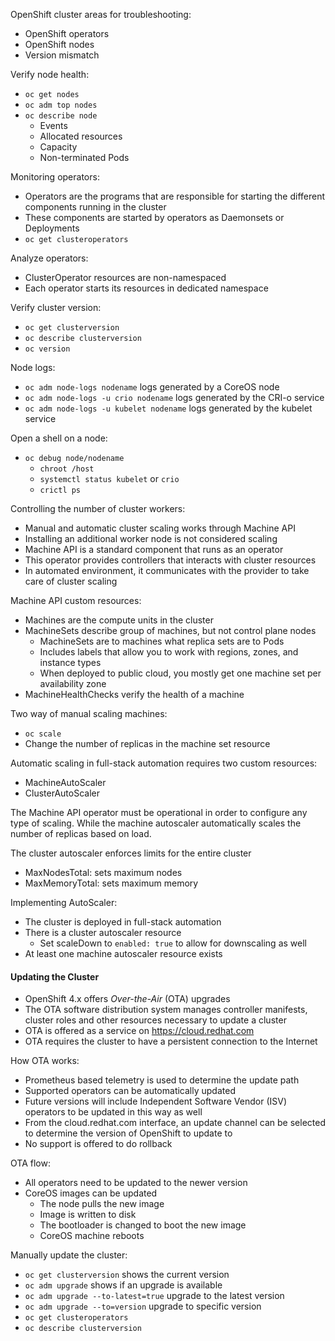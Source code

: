 OpenShift cluster areas for troubleshooting:
- OpenShift operators
- OpenShift nodes
- Version mismatch

Verify node health:
- `oc get nodes`
- `oc adm top nodes`
- `oc describe node`
	- Events
	- Allocated resources
	- Capacity
	- Non-terminated Pods

Monitoring operators:
- Operators are the programs that are responsible for starting the different components running in the cluster
- These components are started by operators as Daemonsets or Deployments
- `oc get clusteroperators`

Analyze operators:
- ClusterOperator resources are non-namespaced
- Each operator starts its resources in dedicated namespace

Verify cluster version:
- `oc get clusterversion`
- `oc describe clusterversion`
- `oc version`

Node logs:
- `oc adm node-logs nodename` logs generated by a CoreOS node
- `oc adm node-logs -u crio nodename` logs generated by the CRI-o service
- `oc adm node-logs -u kubelet nodename` logs generated by the kubelet service

Open a shell on a node:
- `oc debug node/nodename`
	- `chroot /host`
	- `systemctl status kubelet` or `crio`
	- `crictl ps`

Controlling the number of cluster workers:
- Manual and automatic cluster scaling works through Machine API
- Installing an additional worker node is not considered scaling
- Machine API is a standard component that runs as an operator
- This operator provides controllers that interacts with cluster resources
- In automated environment, it communicates with the provider to take care of cluster scaling

Machine API custom resources:
- Machines are the compute units in the cluster
- MachineSets describe group of machines, but not control plane nodes
	- MachineSets are to machines what replica sets are to Pods
	- Includes labels that allow you to work with regions, zones, and instance types
	- When deployed to public cloud, you mostly get one machine set per availability zone
- MachineHealthChecks verify the health of a machine

Two way of manual scaling machines:
- `oc scale`
- Change the number of replicas in the machine set resource

Automatic scaling in full-stack automation requires two custom resources:
- MachineAutoScaler
- ClusterAutoScaler

The Machine API operator must be operational in order to configure any type of scaling. While the machine autoscaler automatically scales the number of replicas based on load.

The cluster autoscaler enforces limits for the entire cluster
- MaxNodesTotal: sets maximum nodes
- MaxMemoryTotal: sets maximum memory

Implementing AutoScaler:
- The cluster is deployed in full-stack automation
- There is a cluster autoscaler resource
	- Set scaleDown to `enabled: true` to allow for downscaling as well
- At least one machine autoscaler resource exists

#### Updating the Cluster

- OpenShift 4.x offers *Over-the-Air* (OTA) upgrades
- The OTA software distribution system manages controller manifests, cluster roles and other resources necessary to update a cluster
- OTA is offered as a service on https://cloud.redhat.com
- OTA requires the cluster to have a persistent connection to the Internet

How OTA works:
- Prometheus based telemetry is used to determine the update path
- Supported operators can be automatically updated
- Future versions will include Independent Software Vendor (ISV) operators to be updated in this way as well
- From the cloud.redhat.com interface, an update channel can be selected to determine the version of OpenShift to update to
- No support is offered to do rollback

OTA flow:
- All operators need to be updated to the newer version
- CoreOS images can be updated
	- The node pulls the new image
	- Image is written to disk
	- The bootloader is changed to boot the new image
	- CoreOS machine reboots

Manually update the cluster:
- `oc get clusterversion` shows the current version
- `oc adm upgrade` shows if an upgrade is available
- `oc adm upgrade --to-latest=true` upgrade to the latest version
- `oc adm upgrade --to=version` upgrade to specific version
- `oc get clusteroperators`
- `oc describe clusterversion`